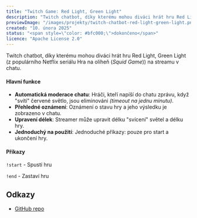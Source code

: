 ```yaml
---
title: "Twitch Game: Red Light, Green Light"
description: "Twitch chatbot, díky kterému mohou diváci hrát hru Red Light, Green Light (z populárního Netflix seriálu Hra na oliheň (<i>Squid Game</i>)) na streamu v chatu"
previewImage: "/images/projekty/twitch-chatbot-red-light-green-light.png"
created: "10. února 2025"
status: "<span style=\"color: #bfc000;\">dokončeno</span>"
licence: "Apache License 2.0"
---
```

Twitch chatbot, díky kterému mohou diváci hrát hru Red Light, Green Light (z populárního Netflix seriálu Hra na oliheň (*Squid Game*)) na streamu v chatu.

#### Hlavní funkce

- **Automatická moderace chatu**: Hráči, kteří napíší do chatu zprávu, když "svítí" červené světlo, jsou eliminováni *(timeout na jednu minutu)*.
- **Přehledné oznámení**: Oznámení o stavu hry a jeho výsledku je zobrazeno v chatu.
- **Upravení délek**: Streamer může upravit délku "svícení" světel a délku hry.
- **Jednoduchý na použití**: Jednoduché příkazy: pouze pro start a ukončení hry.

#### Příkazy

`!start` - Spustí hru

`!end` - Zastaví hru

## Odkazy

- [GitHub repo](https://github.com/ultronstudio/twitch-chatbot-red-light-green-light "Navštívit GitHub repozitář")
